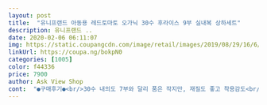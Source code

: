 ```yaml
---
layout: post 
title:  "유니프랜드 아동용 레드토마토 오가닉 30수 후라이스 9부 실내복 상하세트" 
description: 유니프랜드 ..
date: 2020-02-06 06:11:07 
img: https://static.coupangcdn.com/image/retail/images/2019/08/29/16/6/dba7c785-b890-4243-a82d-a113a1137292.jpg 
linkUrl: https://coupa.ng/bokpN0 
categories: [1005] 
color: f44336 
price: 7900 
author: Ask View Shop 
cont:  "●구매후기●<br/>30수 내의도 7부와 달리 품은 작지만, 재질도 좋고 착용감도<br/>앞으로 계속 유니프랜드 이용할께요^^<br/>올 가을에도 또 사려고 적어요.<br/> 예쁘고 사이즈도 살짝 큰듯 잘 맞네요.<br/> 올해 가을에도 입을수 있겠어요.<br/> 105cm 16kg입니다.<br/><br/>재질도 좋고 통통한 제 딸에게는 품도 여유로워 다시 찾게 되었어요.<br/><br/>좋다고 하네요.<br/><br/>지난 봄 쿠팡에서 7부내의를 구매했었는데, 그 중 유니프랜드 내의가<br/>초4 여자아이한테 조아요.<br/> 사이즈 큰것도 있어서 좋네요<br/>특히 과일 시리즈가 마음에 들어 남자 색이어도 샀답니다.<br/><br/>30수 내의도 7부와 달리 품은 작지만, 재질도 좋고 착용감도<br/>앞으로 계속 유니프랜드 이용할께요^^<br/>올 가을에도 또 사려고 적어요.<br/> 예쁘고 사이즈도 살짝 큰듯 잘 맞네요.<br/> 올해 가을에도 입을수 있겠어요.<br/> 105cm 16kg입니다.<br/><br/>재질도 좋고 통통한 제 딸에게는 품도 여유로워 다시 찾게 되었어요.<br/><br/>좋다고 하네요.<br/><br/>지난 봄 쿠팡에서 7부내의를 구매했었는데, 그 중 유니프랜드 내의가<br/>초4 여자아이한테 조아요.<br/> 사이즈 큰것도 있어서 좋네요<br/>특히 과일 시리즈가 마음에 들어 남자 색이어도 샀답니다.<br/><br/>" 
---
```

